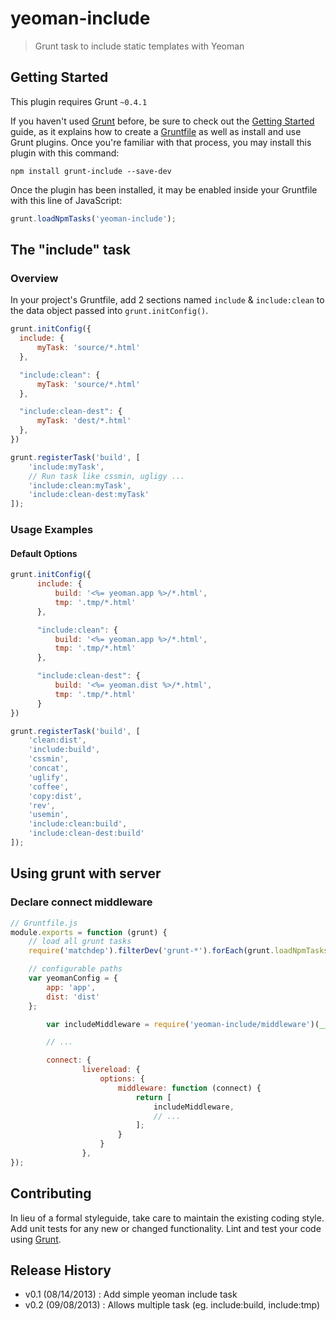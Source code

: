 # yeoman-include

> Grunt task to include static templates with Yeoman

## Getting Started
This plugin requires Grunt `~0.4.1`

If you haven't used [Grunt](http://gruntjs.com/) before, be sure to check out the [Getting Started](http://gruntjs.com/getting-started) guide, as it explains how to create a [Gruntfile](http://gruntjs.com/sample-gruntfile) as well as install and use Grunt plugins. Once you're familiar with that process, you may install this plugin with this command:

```shell
npm install grunt-include --save-dev
```

Once the plugin has been installed, it may be enabled inside your Gruntfile with this line of JavaScript:

```js
grunt.loadNpmTasks('yeoman-include');
```

## The "include" task

### Overview
In your project's Gruntfile, add 2 sections named `include` & `include:clean` to the data object passed into `grunt.initConfig()`.

```js
grunt.initConfig({
  include: {
      myTask: 'source/*.html'
  },

  "include:clean": {
      myTask: 'source/*.html'
  },

  "include:clean-dest": {
      myTask: 'dest/*.html'
  },
})

grunt.registerTask('build', [
    'include:myTask',
    // Run task like cssmin, ugligy ...
    'include:clean:myTask',
    'include:clean-dest:myTask'
]);
```

### Usage Examples

#### Default Options

```js
grunt.initConfig({
	  include: {
	      build: '<%= yeoman.app %>/*.html',
	      tmp: '.tmp/*.html'
	  },

	  "include:clean": {
	      build: '<%= yeoman.app %>/*.html',
	      tmp: '.tmp/*.html'
	  },

	  "include:clean-dest": {
	      build: '<%= yeoman.dist %>/*.html',
	      tmp: '.tmp/*.html'
	  }
})

grunt.registerTask('build', [
    'clean:dist',
    'include:build',
    'cssmin',
    'concat',
    'uglify',
    'coffee',
    'copy:dist',
    'rev',
    'usemin',
    'include:clean:build',
    'include:clean-dest:build'
]);
```

## Using grunt with server

### Declare connect middleware
```js
// Gruntfile.js
module.exports = function (grunt) {
    // load all grunt tasks
    require('matchdep').filterDev('grunt-*').forEach(grunt.loadNpmTasks);

    // configurable paths
    var yeomanConfig = {
        app: 'app',
        dist: 'dist'
    };

		var includeMiddleware = require('yeoman-include/middleware')(__dirname+'/'+yeomanConfig.app);

		// ...

		connect: {
				livereload: {
				    options: {
				        middleware: function (connect) {
				            return [
				                includeMiddleware,
				                // ...
				            ];
				        }
				    }
				},
});
```


## Contributing
In lieu of a formal styleguide, take care to maintain the existing coding style. Add unit tests for any new or changed functionality. Lint and test your code using [Grunt](http://gruntjs.com/).

## Release History
- v0.1 (08/14/2013) : Add simple yeoman include task
- v0.2 (09/08/2013) : Allows multiple task (eg. include:build, include:tmp)

